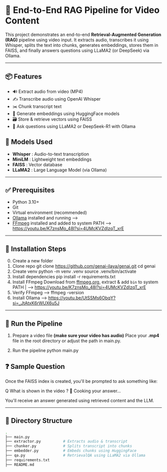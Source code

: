 # 🎯 End-to-End RAG Pipeline for Video Content

This project demonstrates an end-to-end **Retrieval-Augmented Generation (RAG)** pipeline using video input.
It extracts audio, transcribes it using Whisper, splits the text into chunks, generates embeddings, stores them in FAISS, and finally answers questions using LLaMA2 (or DeepSeek) via Ollama.

---

## 📦 Features

- 🔊 Extract audio from video (MP4)
- ✍️ Transcribe audio using OpenAI Whisper
- ✂️ Chunk transcript text
- 🧠 Generate embeddings using HuggingFace models
- 🗃️ Store & retrieve vectors using FAISS
- 💬 Ask questions using LLaMA2 or DeepSeek-R1 with Ollama

## 🧠 Models Used

- **Whisper** : Audio-to-text transcription
- **MiniLM**  : Lightweight text embeddings
- **FAISS**   : Vector database
- **LLaMA2**  : Large Language Model (via Ollama)

---

## ✅ Prerequisites

- Python 3.10+
- Git
- Virtual environment (recommended)
- [Ollama](https://ollama.com/) installed and running --> 
- [FFmpeg](https://ffmpeg.org/download.html) installed and added to system PATH --> https://youtu.be/K7znsMo_48I?si=4UMcKVZdIzqT_xrE
---


## 🔧 Installation Steps
  0. Create a new folder
  1. Clone repo git clone https://github.com/genai-ilaya/genai.git 
     cd genai
  2. Create venv
     python -m venv .venv
     source .venv/bin/activate
  3. Install dependencies
     pip install -r requirements.txt
  4. Install FFmpeg 
     Download from [ffmpeg.org](https://ffmpeg.org/download.html), extract & add `bin` to system PATH | --> https://youtu.be/K7znsMo_48I?si=4UMcKVZdIzqT_xrE
  5. Verify FFmpeg --> ffmpeg -version
  6. Install Ollama --> https://youtu.be/UtSSMs6ObqY?si=_JtAtxK6rWUX6u5J


---

## 🚀 Run the Pipeline

1. Prepare a video file **(make sure your video has audio)**
Place your **.mp4** file in the root directory or adjust the path in main.py.

2. Run the pipeline
python main.py

## ❓ Sample Question
Once the FAISS index is created, you'll be prompted to ask something like:

Q What is shown in the video ?
🍳 Cooking your answer...

You'll receive an answer generated using retrieved content and the LLM.

---

## 📁 Directory Structure

```bash
.
├── main.py
├── extractor.py          # Extracts audio & transcript
├── chunker.py            # Splits transcript into chunks
├── embedder.py           # Embeds chunks using HuggingFace
├── qa.py                 # RetrievalQA using LLaMA2 via Ollama
├── requirements.txt
├── README.md


